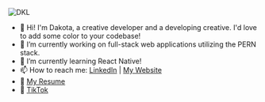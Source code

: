 ![DKL](https://i.imgur.com/2dyenxR.gif)

- 👋 Hi! I'm Dakota, a creative developer and a developing creative. I'd love to add some color to your codebase!
- 🔭 I’m currently working on full-stack web applications utilizing the PERN stack.
- 🌱 I’m currently learning React Native!
- 📫 How to reach me: [LinkedIn](https://www.linkedin.com/in/dakotalavallee/) | [My Website](https://www.dkldev.app/)
- 📝 [My Resume](https://docs.google.com/document/d/1NbRaiMbX6pozNBjygUnjaUYFeZ9pJYwbbZdqVNw1lYI/edit?usp=sharing)
- 📱 [TikTok](https://www.tiktok.com/@dkldev?is_from_webapp=1&sender_device=pc)
